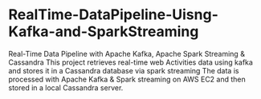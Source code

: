 # RealTime-DataPipeline-Uisng-Kafka-and-SparkStreaming
Real-Time Data Pipeline with Apache Kafka, Apache Spark Streaming &amp; Cassandra This project retrieves real-time web Activities data using kafka and stores it in a Cassandra database via spark streaming The data is processed with Apache Kafka &amp; Spark streaming on AWS EC2 and then stored in a local Cassandra server.

